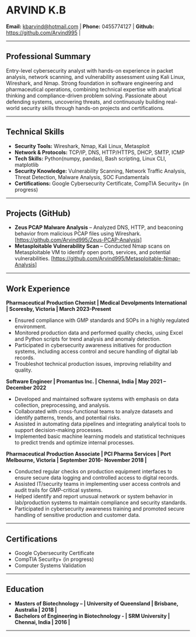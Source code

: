 # ARVIND K.B
**Email:** kbarvind@hotmail.com | **Phone:** 0455774127 | **Github:** https://github.com/Arvind995 |

---

## Professional Summary
Entry-level cybersecurity analyst with hands-on experience in packet analysis, network scanning, and vulnerability assessment using Kali Linux, Wireshark, and Nmap. Strong foundation in software engineering and pharmaceutical operations, combining technical expertise with analytical thinking and compliance-driven problem solving. Passionate about defending systems, uncovering threats, and continuously building real-world security skills through hands-on projects and certifications.

---

## Technical Skills
- **Security Tools:** Wireshark, Nmap, Kali Linux, Metasploit
- **Network & Protocols:** TCP/IP, DNS, HTTP/HTTPS, DHCP, SMTP, ICMP 
- **Tech Skills:** Python(numpy, pandas), Bash scripting, Linux CLI, matplotlib
- **Security Knowledge:** Vulnerability Scanning, Network Traffic Analysis, Threat Detection, Malware Analysis, SOC Fundamentals
- **Certifications:** Google Cybersecurity Certificate, CompTIA Security+ (in progress)

---

## Projects (GitHub)
- **Zeus PCAP Malware Analysis** – Analyzed DNS, HTTP, and beaconing behavior from malicious PCAP files using Wireshark. [https://github.com/Arvind995/Zeus-PCAP-Analysis]  
- **Metasploitable Vulnerability Scan** – Conducted Nmap scans on Metasploitable VM to identify open ports, services, and potential vulnerabilities. [https://github.com/Arvind995/Metasploitable-Nmap-Analysis]

---

## Work Experience

**Pharmaceutical Production Chemist | Medical Devolpments International | Scoresby, Victoria | March 2023-Present**
- Ensured compliance with GMP standards and SOPs in a highly regulated environment.  
- Monitored production data and performed quality checks, using Excel and Python scripts for trend analysis and anomaly detection.   
- Participated in cybersecurity awareness initiatives for production systems, including access control and secure handling of digital lab records.
-  Troubleshot technical production issues, improving reliability and quality.

**Software Engineer | Promantus Inc. | Chennai, India |  May 2021 – December 2022**  
- Developed and maintained software systems with emphasis on data collection, preprocessing, and analysis.  
- Collaborated with cross-functional teams to analyze datasets and identify patterns, trends, and potential risks.
- Assisted in automating data pipelines and integrating analytical tools to support decision-making processes.
- Implemented basic machine learning models and statistical techniques to predict trends and optimize internal processes.

**Pharmaceutical Production Associate | PCI Pharma Services | Port Melbourne, Victoria | September 2016- November 2018 |**  
- Conducted regular checks on production equipment interfaces to ensure secure data logging and controlled access to digital records.  
- Assisted IT/security teams in implementing user access controls and audit trails for GMP-critical systems.  
- Helped identify and report unusual network or system behavior in lab/production systems to maintain compliance and security standards.  
- Participated in cybersecurity awareness training and promoted secure handling of sensitive production and customer data.

---

## Certifications
- Google Cybersecurity Certificate   
- CompTIA Security+ (in progress)
- Computer Systems Validation

---

## Education
- **Masters of Biotechnology  – | University of Queensland | Brisbane, Australia | 2018 |**
- **Bachelors of Engineering in Biotechnology - | SRM University | Chennai, India | 2016 |**

---


